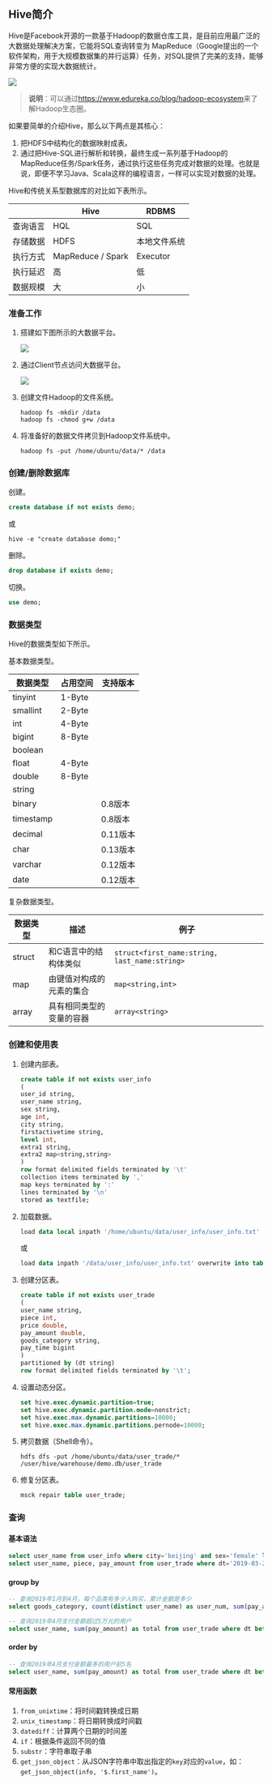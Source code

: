 ## Hive简介

Hive是Facebook开源的一款基于Hadoop的数据仓库工具，是目前应用最广泛的大数据处理解决方案，它能将SQL查询转变为 MapReduce（Google提出的一个软件架构，用于大规模数据集的并行运算）任务，对SQL提供了完美的支持，能够非常方便的实现大数据统计。

![](res/hadoop-ecosystem.png)

> **说明**：可以通过<https://www.edureka.co/blog/hadoop-ecosystem>来了解Hadoop生态圈。

如果要简单的介绍Hive，那么以下两点是其核心：

1. 把HDFS中结构化的数据映射成表。
2. 通过把Hive-SQL进行解析和转换，最终生成一系列基于Hadoop的MapReduce任务/Spark任务，通过执行这些任务完成对数据的处理。也就是说，即便不学习Java、Scala这样的编程语言，一样可以实现对数据的处理。

Hive和传统关系型数据库的对比如下表所示。

|          | Hive              | RDBMS        |
| -------- | ----------------- | ------------ |
| 查询语言 | HQL               | SQL          |
| 存储数据 | HDFS              | 本地文件系统 |
| 执行方式 | MapReduce / Spark | Executor     |
| 执行延迟 | 高                | 低           |
| 数据规模 | 大                | 小           |

### 准备工作

1. 搭建如下图所示的大数据平台。

    ![](res/bigdata-basic-env.png)

2. 通过Client节点访问大数据平台。

    ![](res/bigdata-vpc.png)

3. 创建文件Hadoop的文件系统。

    ```Shell
    hadoop fs -mkdir /data
    hadoop fs -chmod g+w /data
    ```

4. 将准备好的数据文件拷贝到Hadoop文件系统中。

    ```Shell
    hadoop fs -put /home/ubuntu/data/* /data
    ```

### 创建/删除数据库

创建。

```SQL
create database if not exists demo;
```

或

```Shell
hive -e "create database demo;"
```

删除。

```SQL
drop database if exists demo;
```

切换。

```SQL
use demo;
```

### 数据类型

Hive的数据类型如下所示。

基本数据类型。

| 数据类型  | 占用空间 | 支持版本 |
| --------- | -------- | -------- |
| tinyint   | 1-Byte   |          |
| smallint  | 2-Byte   |          |
| int       | 4-Byte   |          |
| bigint    | 8-Byte   |          |
| boolean   |          |          |
| float     | 4-Byte   |          |
| double    | 8-Byte   |          |
| string    |          |          |
| binary    |          | 0.8版本  |
| timestamp |          | 0.8版本  |
| decimal   |          | 0.11版本 |
| char      |          | 0.13版本 |
| varchar   |          | 0.12版本 |
| date      |          | 0.12版本 |

复杂数据类型。

| 数据类型 | 描述                     | 例子                                          |
| -------- | ------------------------ | --------------------------------------------- |
| struct   | 和C语言中的结构体类似    | `struct<first_name:string, last_name:string>` |
| map      | 由键值对构成的元素的集合 | `map<string,int>`                             |
| array    | 具有相同类型的变量的容器 | `array<string>`                               |

### 创建和使用表

1. 创建内部表。

    ```SQL
    create table if not exists user_info 
    (
    user_id string,
    user_name string, 
    sex string,
    age int,
    city string,
    firstactivetime string,
    level int,
    extra1 string,
    extra2 map<string,string>
    )
    row format delimited fields terminated by '\t'
    collection items terminated by ','
    map keys terminated by ':'
    lines terminated by '\n'
    stored as textfile;
    ```

2. 加载数据。

    ```SQL
    load data local inpath '/home/ubuntu/data/user_info/user_info.txt' overwrite into table user_info;
    ```

    或

    ```SQL
    load data inpath '/data/user_info/user_info.txt' overwrite into table user_info;
    ```

3. 创建分区表。

    ```SQL
    create table if not exists user_trade 
    (
    user_name string,
    piece int,
    price double,
    pay_amount double,
    goods_category string,
    pay_time bigint
    )  
    partitioned by (dt string)
    row format delimited fields terminated by '\t';
    ```

4. 设置动态分区。

    ```SQL
    set hive.exec.dynamic.partition=true;
    set hive.exec.dynamic.partition.mode=nonstrict;
    set hive.exec.max.dynamic.partitions=10000;
    set hive.exec.max.dynamic.partitions.pernode=10000;
    ```

5. 拷贝数据（Shell命令）。

    ```Shell
    hdfs dfs -put /home/ubuntu/data/user_trade/* /user/hive/warehouse/demo.db/user_trade
    ```

6. 修复分区表。

    ```SQL
    msck repair table user_trade;
    ```

### 查询

#### 基本语法

```SQL
select user_name from user_info where city='beijing' and sex='female' limit 10;
select user_name, piece, pay_amount from user_trade where dt='2019-03-24' and goods_category='food';
```

#### group by

```SQL
-- 查询2019年1月到4月，每个品类有多少人购买，累计金额是多少
select goods_category, count(distinct user_name) as user_num, sum(pay_amount) as total from user_trade where dt between '2019-01-01' and '2019-04-30' group by goods_category;
```

```SQL
-- 查询2019年4月支付金额超过5万元的用户
select user_name, sum(pay_amount) as total from user_trade where dt between '2019-04-01' and '2019-04-30' group by user_name having sum(pay_amount) > 50000;
```

#### order by

```SQL
-- 查询2019年4月支付金额最多的用户前5名
select user_name, sum(pay_amount) as total from user_trade where dt between '2019-04-01' and '2019-04-30' group by user_name order by total desc limit 5;
```

#### 常用函数

1. `from_unixtime`：将时间戳转换成日期
2. `unix_timestamp`：将日期转换成时间戳
3. `datediff`：计算两个日期的时间差
4. `if`：根据条件返回不同的值
5. `substr`：字符串取子串
6. `get_json_object`：从JSON字符串中取出指定的`key`对应的`value`，如：`get_json_object(info, '$.first_name')`。

